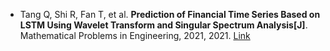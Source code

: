 * Tang Q, Shi R, Fan T, et al. <b>Prediction of Financial Time Series Based on LSTM Using Wavelet Transform and Singular Spectrum Analysis[J]</b>. Mathematical Problems in Engineering, 2021, 2021. [Link](https://www.hindawi.com/journals/mpe/2021/9942410/)